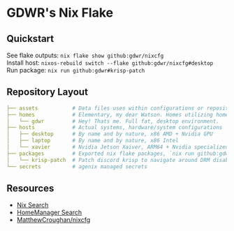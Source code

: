 GDWR's Nix Flake
================

Quickstart
----------
See flake outputs: `nix flake show github:gdwr/nixcfg` \
Install host: `nixos-rebuild switch --flake github:gdwr/nixcfg#desktop` \
Run package: `nix run github:gdwr#krisp-patch`

Repository Layout
-----------------
```yaml
├── assets           # Data files uses within configurations or repository
├── homes            # Elementary, my dear Watson. Homes utilizing home-manager
│   └── gdwr         # Hey! Thats me. Full fat, desktop environment. 
├── hosts            # Actual systems, hardware/system configurations
│   ├── desktop      # By name and by nature, x86 AMD + Nvidia GPU
│   ├── laptop       # By name and by nature, x86 Intel
│   └── xavier       # Nvidia Jetson Xaiver, ARM64 + Nvidia specialized GPU
├── packages         # Exported nix flake packages, `nix run github:gdwr/nixcfg#packageName`
│   └── krisp-patch  # Patch discord krisp to navigate around DRM disabling.
└── secrets          # agenix managed secrets
```

Resources
---------
- [Nix Search](https://search.nixos.org)
- [HomeManager Search](https://mipmip.github.io/home-manager-option-search)
- [MatthewCroughan/nixcfg](https://github.com/MatthewCroughan/nixcfg)
